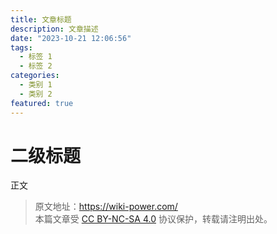 ```yaml
---
title: 文章标题
description: 文章描述
date: "2023-10-21 12:06:56"
tags:
  - 标签 1
  - 标签 2
categories:
  - 类别 1
  - 类别 2
featured: true
---
```


# 二级标题

正文

> 原文地址：<https://wiki-power.com/>  
> 本篇文章受 [CC BY-NC-SA 4.0](https://creativecommons.org/licenses/by/4.0/deed.zh) 协议保护，转载请注明出处。

